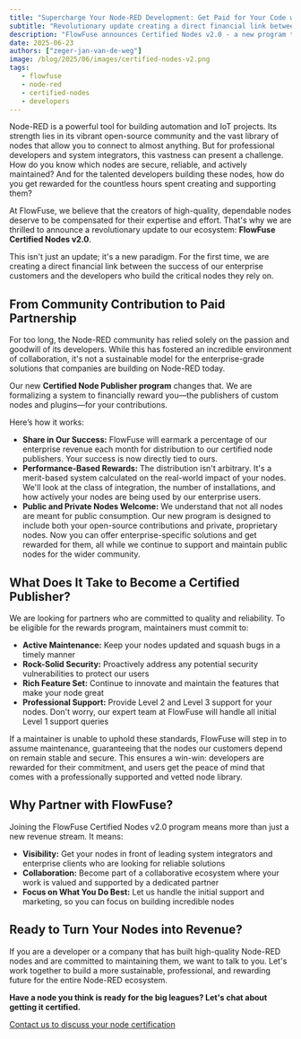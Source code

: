 ```yaml
---
title: "Supercharge Your Node-RED Development: Get Paid for Your Code with FlowFuse Certified Nodes 2.0"
subtitle: "Revolutionary update creating a direct financial link between enterprise success and node developers"
description: "FlowFuse announces Certified Nodes v2.0 - a new program that financially rewards Node-RED node developers based on enterprise usage and success."
date: 2025-06-23
authors: ["zeger-jan-van-de-weg"]
image: /blog/2025/06/images/certified-nodes-v2.png
tags:
   - flowfuse
   - node-red
   - certified-nodes
   - developers
---
```



Node-RED is a powerful tool for building automation and IoT projects. Its strength lies in its vibrant open-source community and the vast library of nodes that allow you to connect to almost anything. But for professional developers and system integrators, this vastness can present a challenge. How do you know which nodes are secure, reliable, and actively maintained? And for the talented developers building these nodes, how do you get rewarded for the countless hours spent creating and supporting them?

At FlowFuse, we believe that the creators of high-quality, dependable nodes deserve to be compensated for their expertise and effort. That's why we are thrilled to announce a revolutionary update to our ecosystem: **FlowFuse Certified Nodes v2.0**.

This isn't just an update; it's a new paradigm. For the first time, we are creating a direct financial link between the success of our enterprise customers and the developers who build the critical nodes they rely on.

<!--more-->

## From Community Contribution to Paid Partnership

For too long, the Node-RED community has relied solely on the passion and goodwill of its developers. While this has fostered an incredible environment of collaboration, it's not a sustainable model for the enterprise-grade solutions that companies are building on Node-RED today.

Our new **Certified Node Publisher program** changes that. We are formalizing a system to financially reward you—the publishers of custom nodes and plugins—for your contributions.

Here’s how it works:

- **Share in Our Success:** FlowFuse will earmark a percentage of our enterprise revenue each month for distribution to our certified node publishers. Your success is now directly tied to ours.
- **Performance-Based Rewards:** The distribution isn't arbitrary. It's a merit-based system calculated on the real-world impact of your nodes. We'll look at the class of integration, the number of installations, and how actively your nodes are being used by our enterprise users.
- **Public and Private Nodes Welcome:** We understand that not all nodes are meant for public consumption. Our new program is designed to include both your open-source contributions and private, proprietary nodes. Now you can offer enterprise-specific solutions and get rewarded for them, all while we continue to support and maintain public nodes for the wider community.

## What Does It Take to Become a Certified Publisher?

We are looking for partners who are committed to quality and reliability. To be eligible for the rewards program, maintainers must commit to:

- **Active Maintenance:** Keep your nodes updated and squash bugs in a timely manner
- **Rock-Solid Security:** Proactively address any potential security vulnerabilities to protect our users
- **Rich Feature Set:** Continue to innovate and maintain the features that make your node great
- **Professional Support:** Provide Level 2 and Level 3 support for your nodes. Don't worry, our expert team at FlowFuse will handle all initial Level 1 support queries

If a maintainer is unable to uphold these standards, FlowFuse will step in to assume maintenance, guaranteeing that the nodes our customers depend on remain stable and secure. This ensures a win-win: developers are rewarded for their commitment, and users get the peace of mind that comes with a professionally supported and vetted node library.

## Why Partner with FlowFuse?

Joining the FlowFuse Certified Nodes v2.0 program means more than just a new revenue stream. It means:

- **Visibility:** Get your nodes in front of leading system integrators and enterprise clients who are looking for reliable solutions
- **Collaboration:** Become part of a collaborative ecosystem where your work is valued and supported by a dedicated partner
- **Focus on What You Do Best:** Let us handle the initial support and marketing, so you can focus on building incredible nodes

## Ready to Turn Your Nodes into Revenue?

If you are a developer or a company that has built high-quality Node-RED nodes and are committed to maintaining them, we want to talk to you. Let's work together to build a more sustainable, professional, and rewarding future for the entire Node-RED ecosystem.

**Have a node you think is ready for the big leagues? Let's chat about getting it certified.**

[Contact us to discuss your node certification](/contact/)
